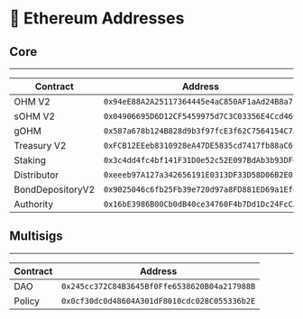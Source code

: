 # 📜 Ethereum Addresses

## Core
---
| Contract | Address |
| --- | --- |
OHM V2 | `0x94eE88A2A25117364445e4aC850AF1aAd24B8a7c`
sOHM V2 | `0x04906695D6D12CF5459975d7C3C03356E4Ccd460`
gOHM | `0x587a678b124B828d9b3f97fcE3f62C7564154C7A`
Treasury V2 | `0xFCB12EEeb8310928eA47DE5835cd7417fb88aC69`
Staking | `0x3c4dd4fc4bf141F31D0e52c52E097BdAb3b93DFd`
Distributor | `0xeeeb97A127a342656191E0313DF33D58D06B2E05`
BondDepositoryV2 | `0x9025046c6fb25Fb39e720d97a8FD881ED69a1Ef6`
Authority | `0x16bE3986B00Cb0dB40ce34760F4b7Dd1Dc24FcCA`

## Multisigs
---
| Contract | Address |
| --- | --- |
DAO | `0x245cc372C84B3645Bf0Ffe6538620B04a217988B`
Policy | `0x0cf30dc0d48604A301dF8010cdc028C055336b2E`